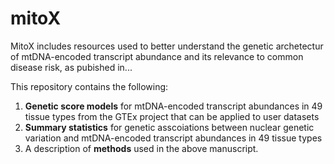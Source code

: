 # mitoX

MitoX includes resources used to better understand the genetic archetectur of mtDNA-encoded transcript abundance and its relevance to common disease risk, as pubished in... 

This repository contains the following:

1. **Genetic score models** for mtDNA-encoded transcript abundances in 49 tissue types from the GTEx project that can be applied to user datasets
2. **Summary statistics** for genetic asscoiations between nuclear genetic variation and mtDNA-encoded transcript abundances in 49 tissue types
3. A description of **methods** used in the above manuscript.
